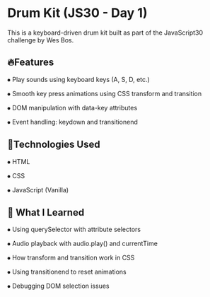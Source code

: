 # Drum Kit (JS30 - Day 1)
This is a keyboard-driven drum kit built as part of the JavaScript30 challenge by Wes Bos.



## 🔥Features

⦁	Play sounds using keyboard keys (A, S, D, etc.)

⦁	Smooth key press animations using CSS transform and transition

⦁	DOM manipulation with data-key attributes

⦁	Event handling: keydown and transitionend



## 🚀Technologies Used

⦁	HTML

⦁	CSS

⦁	JavaScript (Vanilla)



## 🧠 What I Learned
⦁	Using querySelector with attribute selectors

⦁	Audio playback with audio.play() and currentTime

⦁	How transform and transition work in CSS

⦁	Using transitionend to reset animations

⦁	Debugging DOM selection issues